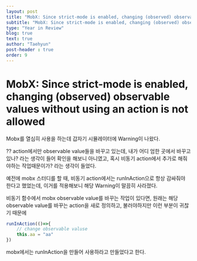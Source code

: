 ```yaml
---
layout: post
title: "MobX: Since strict-mode is enabled, changing (observed) observable values without using an action is not allowed"
subtitle: "MobX: Since strict-mode is enabled, changing (observed) observable values without using an action is not allowed"
type: "Year in Review"
blog: true
text: true
author: "Taehyun"
post-header : true
order: 9
---
```


# MobX: Since strict-mode is enabled, changing (observed) observable values without using an action is not allowed

Mobx를 열심히 사용을 하는데 갑자기 시뮬레이터에 Warning이 나왔다.

?? action에서만 observable value들을 바꾸고 있는데, 내가 어디 엄한 곳에서 바꾸고 있나? 라는 생각이 들어 확인을 해보니 아니였고, 혹시 비동기 action에서 추가로 해줘야하는 작업때문이가? 라는 생각이 들었다.

예전에 mobx 스터디를 할 때, 비동기 action에서는 runInAction으로 항상 감싸줘야 한다고 했었는데, 이거를 적용해보니 해당 Warning이 말끔히 사라졌다.

비동기 함수에서 mobx observable value를 바꾸는 작업이 있다면, 원래는 해당 observable value를 바꾸는 action을 새로 정의하고, 불러야하지만 이런 부분이 귀찮기 때문에

```js
runInAction(()=>{
    // change observable valuse
    this.aa = "aa"
})
```

mobx에서는 runInAction을 만들어 사용하라고 만들었다고 한다.